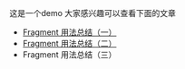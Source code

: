 这是一个demo
大家感兴趣可以查看下面的文章

- [Fragment 用法总结（一）](http://blog.csdn.net/handsome_926/article/details/50736024)
- [Fragment 用法总结（二）](http://blog.csdn.net/handsome_926/article/details/50771239)
- Fragment 用法总结（三）